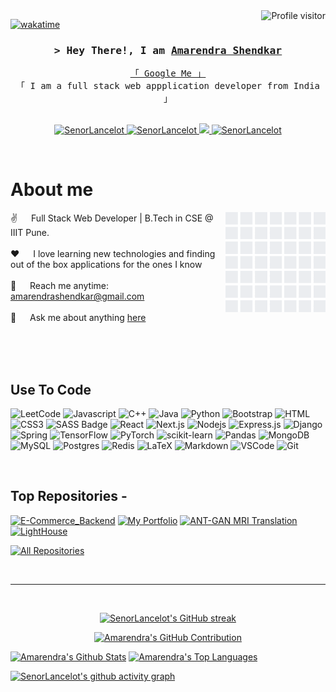 <!--
<h2 align="center">
  Welcome to Amarendra World!
  <img src="https://media.giphy.com/media/hvRJCLFzcasrR4ia7z/giphy.gif" width="28">
</h2>
-->

<!--
<p align="center">
  <a href="https://github.com/SenorLancelot"><img src="https://readme-typing-svg.herokuapp.com/?lines=Self%20Taught%20Programmer;Front%20End%20Developer;1.5%2B%20years%20of%20coding%20experience;Always%20learning%20new%20things&center=true&width=380&height=45"></a>
</p>

 -->

<a href="https://komarev.com/ghpvc/?username=SenorLancelot">
  <img align="right" src="https://komarev.com/ghpvc/?username=SenorLancelot&label=Visitors&color=0e75b6&style=flat" alt="Profile visitor" />
</a>


[![wakatime](https://wakatime.com/badge/user/eebb3dd8-d9b2-40de-9b88-6fd6cac99dbc.svg)](https://wakatime.com/@eebb3dd8-d9b2-40de-9b88-6fd6cac99dbc)

<!-- Intro  -->
<h3 align="center">
        <samp>&gt; Hey There!, I am
                <b><a target="_blank" href="https://amarendrashendkar.tech">Amarendra Shendkar</a></b>
        </samp>
</h3>


<p align="center"> 
  <samp>
    <a href="https://www.google.com/search?q=Amarendra+Shendkar">「 Google Me 」</a>
    <br>
    「 I am a full stack web appplication developer from India 」
    <br>
    <br>
  </samp>
</p>

<p align="center">
 <a href="https://amarendrashendkar.tech" target="blank">
  <img src="https://img.shields.io/badge/Website-DC143C?style=for-the-badge&logo=medium&logoColor=white" alt="SenorLancelot" />
 </a>
 <a href="https://linkedin.com/in/amarendra-shendkar" target="_blank">
  <img src="https://img.shields.io/badge/LinkedIn-0077B5?style=for-the-badge&logo=linkedin&logoColor=white" alt="SenorLancelot"/>
 </a>
<!--  <a href="https://dev.to/SenorLancelot" target="_blank">
  <img src="https://img.shields.io/badge/dev.to-0A0A0A?style=for-the-badge&logo=dev.to&logoColor=white" alt="SenorLancelot" />
 </a> -->
 <a href="https://twitter.com/lxncelxt" target="_blank">
  <img src="https://img.shields.io/badge/Twitter-1DA1F2?style=for-the-badge&logo=twitter&logoColor=white" />
 </a>
 <a href="https://instagram.com/amarendraaaa" target="_blank">
  <img src="https://img.shields.io/badge/Instagram-fe4164?style=for-the-badge&logo=instagram&logoColor=white" alt="SenorLancelot" />
 </a> 
<!--  <a href="https://facebook.com/SenorLancelot.dev" target="_blank">
  <img src="https://img.shields.io/badge/Facebook-20BEFF?&style=for-the-badge&logo=facebook&logoColor=white" alt="SenorLancelot"  />
  </a>  -->
</p>
<br />

<!-- About Section -->
 # About me
 
<p>
 <img align="right" width="160" src="giphy.gif" alt="Coding gif" />
  
 ✌️ &emsp; Full Stack Web Developer | B.Tech in CSE @ IIIT Pune. <br/><br/>
 ❤️ &emsp; I love learning new technologies and finding out of the box applications for the ones I know <br/><br/>
 📧 &emsp; Reach me anytime: amarendrashendkar@gmail.com<br/><br/>
 💬 &emsp; Ask me about anything [here](https://github.com/SenorLancelot/SenorLancelot/issues)

</p>

<br/>
<br/>
<br/>

## Use To Code
![LeetCode](https://img.shields.io/badge/LeetCode-000000?style=for-the-badge&logo=LeetCode&logoColor=#d16c06)
![Javascript](https://img.shields.io/badge/Javascript-F0DB4F?style=for-the-badge&labelColor=black&logo=javascript&logoColor=F0DB4F)
![C++](https://img.shields.io/badge/c++-%2300599C.svg?style=for-the-badge&logo=c%2B%2B&logoColor=white)
![Java](https://img.shields.io/badge/java-%23ED8B00.svg?style=for-the-badge&logo=openjdk&logoColor=white)
![Python](https://img.shields.io/badge/python-3670A0?style=for-the-badge&logo=python&logoColor=ffdd54)
![Bootstrap](https://img.shields.io/badge/Bootstrap-563D7C?style=for-the-badge&logo=bootstrap&logoColor=white)
![HTML](https://img.shields.io/badge/HTML5-E34F26?style=for-the-badge&logo=html5&logoColor=white)
![CSS3](https://img.shields.io/badge/CSS3-1572B6?style=for-the-badge&logo=css3&logoColor=white)
![SASS Badge](https://img.shields.io/badge/Sass-CC6699?style=for-the-badge&logo=sass&logoColor=white)
![React](https://img.shields.io/badge/-React-61DBFB?style=for-the-badge&labelColor=black&logo=react&logoColor=61DBFB)
![Next.js](https://img.shields.io/badge/next.js-000000?style=for-the-badge&logo=nextdotjs&logoColor=white)
![Nodejs](https://img.shields.io/badge/Nodejs-3C873A?style=for-the-badge&labelColor=black&logo=node.js&logoColor=3C873A)
![Express.js](https://img.shields.io/badge/Express.js-000000?style=for-the-badge&logo=express&logoColor=white)
![Django](https://img.shields.io/badge/django-%23092E20.svg?style=for-the-badge&logo=django&logoColor=white)
![Spring](https://img.shields.io/badge/spring-%236DB33F.svg?style=for-the-badge&logo=spring&logoColor=white)
![TensorFlow](https://img.shields.io/badge/TensorFlow-%23FF6F00.svg?style=for-the-badge&logo=TensorFlow&logoColor=white)
![PyTorch](https://img.shields.io/badge/PyTorch-%23EE4C2C.svg?style=for-the-badge&logo=PyTorch&logoColor=white)
![scikit-learn](https://img.shields.io/badge/scikit--learn-%23F7931E.svg?style=for-the-badge&logo=scikit-learn&logoColor=white)
![Pandas](https://img.shields.io/badge/pandas-%23150458.svg?style=for-the-badge&logo=pandas&logoColor=white)
![MongoDB](https://img.shields.io/badge/MongoDB-4EA94B?style=for-the-badge&logo=mongodb&logoColor=white)
![MySQL](https://img.shields.io/badge/mysql-%2300f.svg?style=for-the-badge&logo=mysql&logoColor=white)
![Postgres](https://img.shields.io/badge/postgres-%23316192.svg?style=for-the-badge&logo=postgresql&logoColor=white)
![Redis](https://img.shields.io/badge/redis-%23DD0031.svg?style=for-the-badge&logo=redis&logoColor=white)
![LaTeX](https://img.shields.io/badge/latex-%23008080.svg?style=for-the-badge&logo=latex&logoColor=white)
![Markdown](https://img.shields.io/badge/Markdown-000000?style=for-the-badge&logo=markdown&logoColor=white)
![VSCode](https://img.shields.io/badge/Visual_Studio-0078d7?style=for-the-badge&logo=visual%20studio&logoColor=white)
![Git](https://img.shields.io/badge/Git-F05032?style=for-the-badge&logo=git&logoColor=white)

<br/>

## Top Repositories -
[![E-Commerce_Backend](https://github-readme-stats.vercel.app/api/pin/?username=SenorLancelot&repo=E-Commerce-Backend&border_color=006D32&bg_color=0D1117&title_color=C9D1D9&text_color=8B949E&icon_color=006D32)](https://github.com/SenorLancelot/E-Commerce-Backend)
[![My Portfolio](https://github-readme-stats.vercel.app/api/pin/?username=SenorLancelot&repo=Portfolio&border_color=006D32&bg_color=0D1117&title_color=C9D1D9&text_color=8B949E&icon_color=006D32)](https://amarendrashendkar.tech)
[![ANT-GAN MRI Translation](https://github-readme-stats.vercel.app/api/pin/?username=SenorLancelot&repo=Abnormal-to-Normal-Brain-MRI-translation-using-Cycle-Consistent-Adversarial-Loss&border_color=006D32&bg_color=0D1117&title_color=C9D1D9&text_color=8B949E&icon_color=006D32)](https://github.com/SenorLancelot/Abnormal-to-Normal-Brain-MRI-translation-using-Cycle-Consistent-Adversarial-Loss)
[![LightHouse](https://github-readme-stats.vercel.app/api/pin/?username=SenorLancelot&repo=LightHouse&border_color=006D32&bg_color=0D1117&title_color=C9D1D9&text_color=8B949E&icon_color=006D32)](https://github.com/SenorLancelot/LightHouse)

<p align="left">
  <a href="https://github.com/SenorLancelot?tab=repositories" target="_blank"><img alt="All Repositories" title="All Repositories" src="https://img.shields.io/badge/-All%20Repos-2962FF?style=for-the-badge&logo=koding&logoColor=white"/></a>
</p>

<br/>
<hr/>
<br/>

<p align="center">
  <a href="https://github.com/alsiam">
    <img src="https://github-readme-streak-stats.herokuapp.com?user=SenorLancelot&theme=dark&type=png&ring=006D32&currStreakLabel=006D32" alt="SenorLancelot's GitHub streak"/>
  </a>
</p>


<p align="center">
  <a href="https://github.com/SenorLancelot">
    <img src="http://github-profile-summary-cards.vercel.app/api/cards/profile-details?username=SenorLancelot&theme=github_dark&title_color=C9D1D9&icon_color=006D32" alt="Amarendra's GitHub Contribution"/>
  </a>
</p>

<a> 
    <a href="https://github.com/SenorLancelot"><img alt="Amarendra's Github Stats" src="https://denvercoder1-github-readme-stats.vercel.app/api?username=SenorLancelot&show_icons=true&count_private=true&theme=github_dark&border_color=006D32&bg_color=0D1117&title_color=C9D1D9&icon_color=006D32" height="192px" width="49.5%"/></a>
  <a href="https://github.com/SenorLancelot"><img alt="Amarendra's Top Languages" src="https://denvercoder1-github-readme-stats.vercel.app/api/top-langs/?username=SenorLancelot&langs_count=4&layout=compact&theme=github_dark&border_color=006D32&bg_color=0D1117&title_color=C9D1D9&icon_color=006D32" height="192px" width="49.5%"/></a>
  <br/>
</a>


[![SenorLancelot's github activity graph](https://github-readme-activity-graph.vercel.app/graph?username=SenorLancelot&theme=github-compact&area=true)](https://github.com/SenorLancelot/github-readme-activity-graph)
